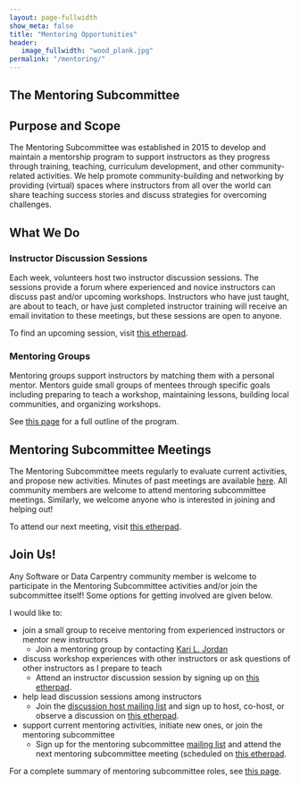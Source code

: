 ```yaml
---
layout: page-fullwidth
show_meta: false
title: "Mentoring Opportunities"
header:
   image_fullwidth: "wood_plank.jpg"
permalink: "/mentoring/"
---
```


## The Mentoring Subcommittee

## Purpose and Scope

The Mentoring Subcommittee was established in 2015 to develop and maintain a mentorship program to support instructors as they progress through training, teaching, curriculum development, and other community-related activities. We help promote community-building and networking by providing (virtual) spaces where instructors from all over the world can share teaching success stories and discuss strategies for overcoming challenges. 

## What We Do

### Instructor Discussion Sessions

Each week, volunteers host two instructor discussion sessions. The sessions provide a forum where experienced and novice instructors can discuss past and/or upcoming workshops. Instructors who have just taught, are about to teach, or have just completed instructor training will  receive an email invitation to these meetings, but these sessions are open to anyone. 

To find an upcoming session, visit [this etherpad](http://pad.software-carpentry.org/instructor-discussion).

### Mentoring Groups

Mentoring groups support instructors by matching them with a personal mentor. Mentors guide small groups of mentees through specific goals including preparing to teach a workshop, maintaining lessons, building local communities, and organizing workshops.  

See [this page](https://github.com/carpentries/mentoring/blob/master/mentoring-groups/program-outline.md) for a full outline of the program.  

## Mentoring Subcommittee Meetings

The Mentoring Subcommittee meets regularly to evaluate current activities, and propose
new activities.  Minutes of past meetings are available [here](https://github.com/carpentries/mentoring/tree/master/minutes).  All community 
members are welcome to attend mentoring subcommittee meetings. Similarly, we welcome 
anyone who is interested in joining and helping out!  

To attend our next meeting, visit [this etherpad](http://pad.software-carpentry.org/scf-mentoring).

## Join Us!

Any Software or Data Carpentry community member is welcome to participate in the
Mentoring Subcommittee activities and/or join the subcommittee itself! Some 
options for getting involved are given below.  

I would like to: 

- join a small group to receive mentoring from experienced instructors or mentor new instructors
	- Join a mentoring group by contacting [Kari L. Jordan](mailto:kariljordan@carpentries.org)
- discuss workshop experiences with other instructors or ask questions of other instructors as I prepare to teach
	- Attend an instructor discussion session by signing up on [this etherpad](http://pad.software-carpentry.org/instructor-discussion).
- help lead discussion sessions among instructors
	- Join the [discussion host mailing list](https://groups.google.com/a/carpentries.org/forum/#!forum/discussion-hosts) and sign up to host, co-host, or observe a discussion on [this etherpad](http://pad.software-carpentry.org/instructor-discussion).
- support current mentoring activities, initiate new ones, or join the mentoring subcommittee
	- Sign up for the mentoring subcommittee [mailing list](http://lists.software-carpentry.org/listinfo/mentoring) and attend the next mentoring subcommittee meeting (scheduled on [this etherpad](http://pad.software-carpentry.org/scf-mentoring).

For a complete summary of mentoring subcommittee roles, see [this page](https://github.com/carpentries/mentoring/blob/master/roles/README.md).  

